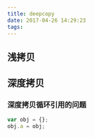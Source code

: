 ```yaml
---
title: deepcopy
date: 2017-04-26 14:29:23
tags:
---
```

## 浅拷贝

## 深度拷贝

### 深度拷贝循环引用的问题
```javascript
var obj = {};
obj.a = obj;
```
